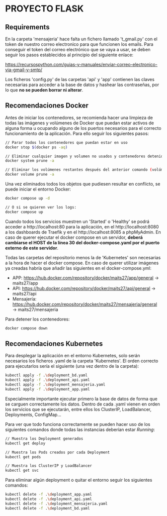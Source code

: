 <h1>PROYECTO FLASK</h1>

<h2>Requirements</h2>
En la carpeta 'mensajeria' hace falta un fichero llamado 't_gmail.py' con el token de nuestro correo electronico para que funcionen los emails. Para conseguir el token del correo electrónico que se vaya a usar, se deben seguir los pasos establecidos al principio del siguiente enlace:

https://recursospython.com/guias-y-manuales/enviar-correo-electronico-via-gmail-y-smtp/

Los ficheros 'config.py' de las carpetas 'api' y 'app' contienen las claves necesarias para acceder a la base de datos y hashear las contraseñas, por lo que **no se pueden borrar ni alterar**.

<h2>Recomendaciones Docker</h2>

Antes de iniciar los contenedores, se recomienda hacer una limpieza de todas las imágenes y volúmenes de Docker que puedan estar activos de alguna forma u ocupando alguno de los puertos necesarios para el correcto funcionamiento de la aplicación. Para ello seguir los siguientes pasos:

```bash
// Parar todos los contenedores que puedan estar en uso
docker stop $(docker ps -aq)

// Eliminar cualquier imagen y volumen no usados y contenedores detenidos:
docker system prune -a

// Eliminar los volúmenes restantes después del anterior comando (volúmenes persistentes)
docker volume prune -a

```

Una vez eliminados todos los objetos que pudiesen resultar en conflicto, se puede iniciar el entorno Docker:

```bash
docker compose up -d

// O si se quieren ver los logs:
docker compose up
```

Cuando todos los servicios muestren un 'Started' o 'Healthy' se podrá acceder a http://localhost:80 para la aplicación, en el http://localhost:8080 a los dashboards de Traefik y en el http://localhost:8085 a phpMyAdmin. En caso de querer ejecutar el docker compose en un servidor, **deberá cambiarse el HOST de la línea 30 del docker-compose.yaml por el puerto externo de este servidor**.


Todas las carpetas del repositorio menos la de 'Kubernetes' son necesarias a la hora de hacer el docker compose. En caso de querer utilizar imágenes ya creadas habría que añadir las siguientes en el docker-compose.yml:

* APP: https://hub.docker.com/repository/docker/maits27/app/general → maits27/app
* API: https://hub.docker.com/repository/docker/maits27/api/general → maits27/api
* Mensajería: https://hub.docker.com/repository/docker/maits27/mensajeria/general → maits27/mensajeria

Para detener los contenedores:

```bash
docker compose down
```

<h2>Recomendaciones Kubernetes</h2>

Para desplegar la aplicación en el entorno Kubernetes, solo serán necesarios los ficheros .yaml de la carpeta 'Kubernetes'. El orden correcto para ejecutarlos sería el siguiente (una vez dentro de la carpeta):

```bash
kubectl apply -f .\deployment_bd.yaml
kubectl apply -f .\deployment_api.yaml
kubectl apply -f .\deployment_mensajeria.yaml
kubectl apply -f .\deployment_app.yaml
```

Especialmente importante ejecutar primero la base de datos de forma que se carguen correctamente los datos. Dentro de cada .yaml vienen en orden los servicios que se ejecutarán, entre ellos los ClusterIP, LoadBalancer, Deployments, ConfigMap...

Para ver que todo funciona correctamente se pueden hacer uso de los siguientes comandos donde todas las instancias deberían estar _Running_:

```bash
// Muestra los Deployment generados
kubectl get deploy

// Muestra los Pods creados por cada Deployment
kubectl get pods

// Muestra los ClusterIP y LoadBalancer 
kubectl get svc 
```

Para eliminar algún deployment o quitar el entorno seguir los siguientes comandos:

```bash
kubectl delete -f .\deployment_app.yaml
kubectl delete -f .\deployment_api.yaml
kubectl delete -f .\deployment_mensajeria.yaml
kubectl delete -f .\deployment_bd.yaml
```
